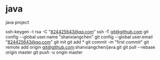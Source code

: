 # java
java project

ssh-keygen -t rsa -C "824425643@qq.com"
ssh -T git@github.com
git config --global user.name "shanxiangchen"
git config --global user.email "824425643@qq.com"
git init
git add *
git commit -m "first commit"
git remote add origin git@github.com:shanxiangchen/java.git
git pull --rebase origin master
git push -u origin master
